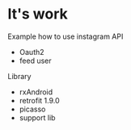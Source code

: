 It's work
==========

Example how to use instagram API
- Oauth2
- feed user 


Library 
- rxAndroid
- retrofit 1.9.0
- picasso
- support lib
